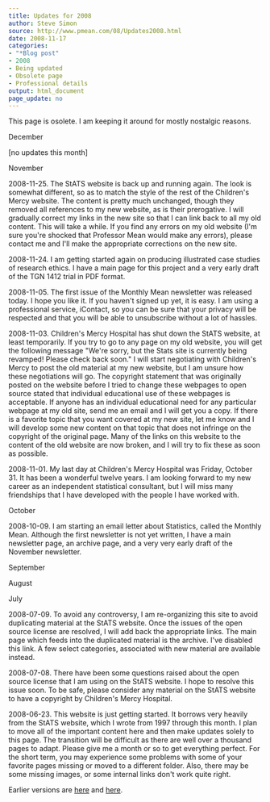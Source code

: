 ```yaml
---
title: Updates for 2008
author: Steve Simon
source: http://www.pmean.com/08/Updates2008.html
date: 2008-11-17
categories:
- "*Blog post"
- 2008
- Being updated
- Obsolete page
- Professional details
output: html_document
page_update: no
---
```


This page is osolete. I am keeping it around for mostly nostalgic reasons.

<!---More--->

December

[no updates this month]

November

2008-11-25. The StATS website is back up and running again. The look is somewhat different, so as to match the style of the rest of the Children's Mercy website. The content is pretty much unchanged, though they removed all references to my new website, as is their prerogative. I will gradually correct my links in the new site so that I can link back to all my old content. This will take a while. If you find any errors on my old website (I'm sure you're shocked that Professor Mean would make any errors), please contact me and I'll make the appropriate corrections on the new site.

2008-11-24. I am getting started again on producing illustrated case studies of research ethics. I have a main page for this project and a very early draft of the TGN 1412 trial in PDF format.

2008-11-05. The first issue of the Monthly Mean newsletter was released today. I hope you like it. If you haven't signed up yet, it is easy. I am using a professional service, iContact, so you can be sure that your privacy will be respected and that you will be able to unsubscribe without a lot of hassles.

2008-11-03. Children's Mercy Hospital has shut down the StATS website, at least temporarily. If you try to go to any page on my old website, you will get the following message "We're sorry, but the Stats site is currently being revamped! Please check back soon." I will start negotiating with Children's Mercy to post the old material at my new website, but I am unsure how these negotiations will go. The copyright statement that was originally posted on the website before I tried to change these webpages to open source stated that individual educational use of these webpages is acceptable. If anyone has an individual educational need for any particular webpage at my old site, send me an email and I will get you a copy. If there is a favorite topic that you want covered at my new site, let me know and I will develop some new content on that topic that does not infringe on the copyright of the original page. Many of the links on this website to the content of the old website are now broken, and I will try to fix these as soon as possible.

2008-11-01. My last day at Children's Mercy Hospital was Friday, October 31. It has been a wonderful twelve years. I am looking forward to my new career as an independent statistical consultant, but I will miss many friendships that I have developed with the people I have worked with.

October
 
2008-10-09. I am starting an email letter about Statistics, called the Monthly Mean. Although the first newsletter is not yet written, I have a main newsletter page, an archive page, and a very very early draft of the November newsletter.

September

August

July
 
2008-07-09. To avoid any controversy, I am re-organizing this site to avoid duplicating material at the StATS website. Once the issues of the open source license are resolved, I will add back the appropriate links. The main page which feeds into the duplicated material is the archive. I've disabled this link. A few select categories, associated with new material are available instead.

2008-07-08. There have been some questions raised about the open source license that I am using on the StATS website. I hope to resolve this issue soon. To be safe, please consider any material on the StATS website to have a copyright by Children's Mercy Hospital.

2008-06-23. This website is just getting started. It borrows very heavily from the StATS website, which I wrote from 1997 through this month. I plan to move all of the important content here and then make updates solely to this page. The transition will be difficult as there are well over a thousand pages to adapt. Please give me a month or so to get everything perfect. For the short term, you may experience some problems with some of your favorite pages missing or moved to a different folder. Also, there may be some missing images, or some internal links don't work quite right.

Earlier versions are [here][sim1] and [here][sim2].

[sim1]: http://www.pmean.com/08/Updates2008.html
[sim2]: http://new.pmean.com/updates-2008/
